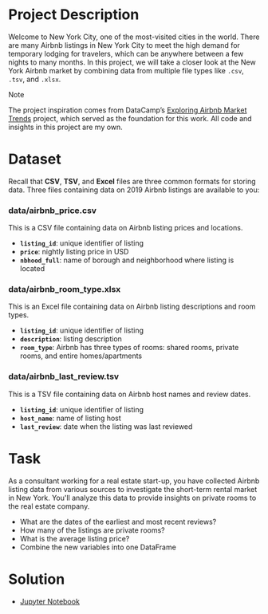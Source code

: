 # Project Description
Welcome to New York City, one of the most-visited cities in the world. There are many Airbnb listings in New York City to meet the high demand for temporary lodging for travelers, which can be anywhere between a few nights to many months. In this project, we will take a closer look at the New York Airbnb market by combining data from multiple file types like `.csv`, `.tsv`, and `.xlsx`.

> [!NOTE]  
> The project inspiration comes from DataCamp’s [Exploring Airbnb Market Trends](https://app.datacamp.com/learn/projects/1589) project, which served as the foundation for this work.
> All code and insights in this project are my own.

# Dataset
Recall that **CSV**, **TSV**, and **Excel** files are three common formats for storing data. 
Three files containing data on 2019 Airbnb listings are available to you:

### **data/airbnb_price.csv**
This is a CSV file containing data on Airbnb listing prices and locations.
- **`listing_id`**: unique identifier of listing
- **`price`**: nightly listing price in USD
- **`nbhood_full`**: name of borough and neighborhood where listing is located

### **data/airbnb_room_type.xlsx**
This is an Excel file containing data on Airbnb listing descriptions and room types.
- **`listing_id`**: unique identifier of listing
- **`description`**: listing description
- **`room_type`**: Airbnb has three types of rooms: shared rooms, private rooms, and entire homes/apartments

### **data/airbnb_last_review.tsv**
This is a TSV file containing data on Airbnb host names and review dates.
- **`listing_id`**: unique identifier of listing
- **`host_name`**: name of listing host
- **`last_review`**: date when the listing was last reviewed

# Task
As a consultant working for a real estate start-up, you have collected Airbnb listing data from various sources to investigate the short-term rental market in New York. You'll analyze this data to provide insights on private rooms to the real estate company.
- What are the dates of the earliest and most recent reviews? 
- How many of the listings are private rooms?
- What is the average listing price?
- Combine the new variables into one DataFrame

# Solution
- [Jupyter Notebook](https://github.com/azizp128/data-science-projects/blob/main/exploring-airbnb-market-trends/notebook.ipynb)
